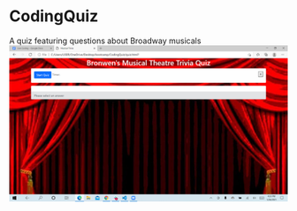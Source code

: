 # CodingQuiz
A quiz featuring questions about Broadway musicals
![alt text](CodingQuizScreenshot.png)